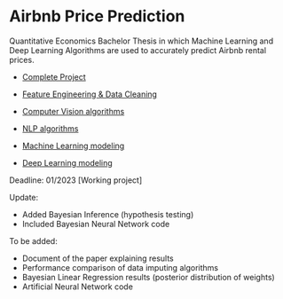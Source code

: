 # Airbnb Price Prediction

Quantitative Economics Bachelor Thesis in which Machine Learning and Deep Learning Algorithms are used to accurately predict Airbnb rental prices.

- [Complete Project](https://github.com/jose-jaen/Airbnb/blob/main/Project/airbnb_project.py)

- [Feature Engineering & Data Cleaning](https://github.com/jose-jaen/Airbnb/blob/main/Functions/general_functions.py)

- [Computer Vision algorithms](https://github.com/jose-jaen/Airbnb/blob/main/Functions/cv_functions.py)

- [NLP algorithms](https://github.com/jose-jaen/Airbnb/blob/main/Functions/nlp_functions.py)

- [Machine Learning modeling](https://github.com/jose-jaen/Airbnb/blob/main/Functions/ml_models.py)

- [Deep Learning modeling](https://github.com/jose-jaen/Airbnb/blob/main/Functions/dl_models.py)


Deadline: 01/2023 [Working project]

Update:

- Added Bayesian Inference (hypothesis testing)
- Included Bayesian Neural Network code

To be added:

- Document of the paper explaining results
- Performance comparison of data imputing algorithms
- Bayesian Linear Regression results (posterior distribution of weights)
- Artificial Neural Network code
